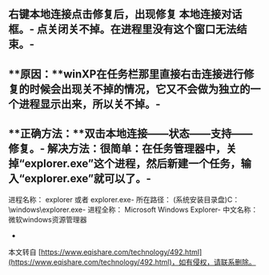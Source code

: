 右键本地连接点击修复后，出现修复 本地连接对话框。-
点关闭关不掉。在进程里没有这个窗口无法结束。-
-
**原因：**winXP在任务栏那里直接右击连接进行修复的时候会出现关不掉的情况，它又不会做为独立的一个进程显示出来，所以关不掉。-
-
**正确方法：**双击本地连接——状态——支持——修复。-
**解决方法**：很简单：在任务管理器中，关掉“explorer.exe”这个进程，然后新建一个任务，输入“explorer.exe”就可以了。-
-
进程名称： explorer 或者 explorer.exe-
所在路径： (系统安装目录盘)C：\\windows\\explorer.exe-
进程全称： Microsoft Windows Explorer-
中文名称： 微软windows资源管理器

-

本文转自 [https://www.eqishare.com/technology/492.html](https://www.eqishare.com/technology/492.html)，如有侵权，请联系删除。